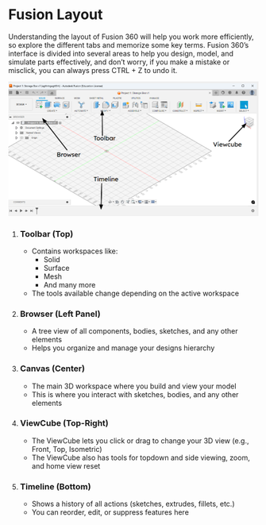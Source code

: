 # Fusion Layout

Understanding the layout of Fusion 360 will help you work more efficiently, so explore the different tabs and memorize some key terms. Fusion 360’s interface is divided into several areas to help you design, model, and simulate parts effectively, and don’t worry, if you make a mistake or misclick, you can always press CTRL + Z to undo it.

![Git Command List Menu](../assets/fusion360/fusionlayout.png)

1. ### Toolbar (Top)
    * Contains workspaces like: 
        * Solid
        * Surface
        * Mesh
        * And many more
    * The tools available change depending on the active workspace
2. ### Browser (Left Panel)
    * A tree view of all components, bodies, sketches, and any other elements
    * Helps you organize and manage your designs hierarchy 
3. ### Canvas (Center)
    * The main 3D workspace where you build and view your model
    * This is where you interact with sketches, bodies, and any other elements
4. ### ViewCube (Top-Right)
    * The ViewCube lets you click or drag to change your 3D view (e.g., Front, Top, Isometric)
    * The ViewCube also has tools for topdown and side viewing, zoom, and home view reset
5. ### Timeline (Bottom)
    * Shows a history of all actions (sketches, extrudes, fillets, etc.)
    * You can reorder, edit, or suppress features here




